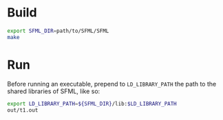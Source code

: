 
# Build

```bash
export SFML_DIR=path/to/SFML/SFML
make
```

# Run

Before running an executable, prepend to `LD_LIBRARY_PATH` the path to the shared
libraries of SFML, like so:

```bash
export LD_LIBRARY_PATH=${SFML_DIR}/lib:$LD_LIBRARY_PATH
out/t1.out
```
